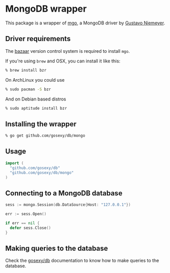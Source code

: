 # MongoDB wrapper

This package is a wrapper of [mgo](http://labix.org/mgo), a MongoDB driver by [Gustavo Niemeyer](http://labyx.org).

## Driver requirements

The [bazaar](http://bazaar.canonical.com/en/) version control system is required
to install ``mgo``.

If you're using ``brew`` and OSX, you can install it like this:

```sh
% brew install bzr
```

On ArchLinux you could use

```sh
% sudo pacman -S bzr
```

And on Debian based distros

```sh
% sudo aptitude install bzr
```

## Installing the wrapper

```sh
% go get github.com/gosexy/db/mongo
```

## Usage

```go
import (
  "github.com/gosexy/db"
  "github.com/gosexy/db/mongo"
)
```

## Connecting to a MongoDB database

```go
sess := mongo.Session(db.DataSource{Host: "127.0.0.1"})

err := sess.Open()

if err == nil {
  defer sess.Close()
}
```

## Making queries to the database

Check the [gosexy/db](/db) documentation to know how to make queries to the database.

